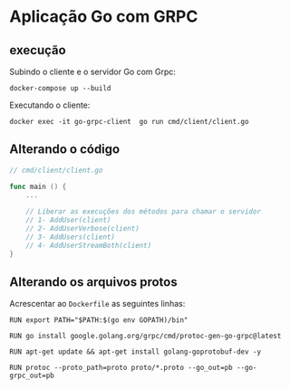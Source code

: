 # Aplicação Go com GRPC

## execução

Subindo o cliente e o servidor Go com Grpc:

```shell
docker-compose up --build
```

Executando o cliente:

````shell
docker exec -it go-grpc-client  go run cmd/client/client.go
````

## Alterando o código

```go
// cmd/client/client.go 

func main () {
	...
    
    // Liberar as execuções dos métodos para chamar o servidor 
    // 1- AddUser(client)
	// 2- AddUserVerbose(client)
	// 3- AddUsers(client)
	// 4- AddUserStreamBoth(client)
}
```


## Alterando os arquivos protos

Acrescentar ao `Dockerfile` as seguintes linhas:

```docker
RUN export PATH="$PATH:$(go env GOPATH)/bin"

RUN go install google.golang.org/grpc/cmd/protoc-gen-go-grpc@latest

RUN apt-get update && apt-get install golang-goprotobuf-dev -y

RUN protoc --proto_path=proto proto/*.proto --go_out=pb --go-grpc_out=pb
```
